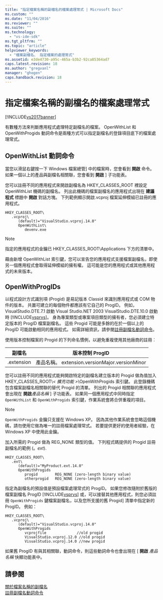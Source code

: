 ```yaml
---
title: "指定檔案名稱的副檔名的檔案處理常式 | Microsoft Docs"
ms.custom: ""
ms.date: "11/04/2016"
ms.reviewer: ""
ms.suite: ""
ms.technology: 
  - "vs-ide-sdk"
ms.tgt_pltfrm: ""
ms.topic: "article"
helpviewer_keywords: 
  - "檔案副檔名、 指定檔案的處理常式"
ms.assetid: e3de4730-a95c-465a-b3b2-92ca85364ad7
caps.latest.revision: 18
ms.author: "gregvanl"
manager: "ghogen"
caps.handback.revision: 18
---
```

# 指定檔案名稱的副檔名的檔案處理常式
[!INCLUDE[vs2017banner](../code-quality/includes/vs2017banner.md)]

有數種方法來判斷應用程式處理特定副檔名的檔案。 OpenWithList 和 OpenWithProgids 動詞命令是兩種方式可以指定副檔名的登錄項目底下的檔案處理常式。  
  
## OpenWithList 動詞命令  
 當您以滑鼠右鍵按一下 Windows 檔案總管\] 中的檔案時，您會看到 **開啟** 命令。 如果一個以上的產品與副檔名相關聯，您會看到 **開啟** \] 子功能表。  
  
 您可以註冊不同的應用程式來開啟副檔名為 HKEY\_CLASSES\_ROOT 裡設定 OpenWithList 機碼的副檔名。 列出此機碼的檔案副檔名的應用程式出現在 **建議程式** 標題中 **開啟** 對話方塊。 下列範例顯示開啟.vcproj 檔案延伸模組已註冊的應用程式。  
  
```  
HKEY_CLASSES_ROOT\  
   .vcproj\  
      (default)="VisualStudio.vcproj.14.0"  
      OpenWithList\  
         devenv.exe  
```  
  
> [!NOTE]
>  指定的應用程式的金鑰已 HKEY\_CLASSES\_ROOT\\Applications 下方的清單中。  
  
 藉由新增 OpenWithList 索引鍵，您可以宣告您的應用程式支援檔案副檔名，即使另一個應用程式會取得延伸模組的擁有權。 這可能是您的應用程式或其他應用程式的未來版本。  
  
## OpenWithProgIDs  
 以程式設計方式識別項 \(Progid\) 是易記版本 Classid 來識別應用程式或 COM 物件的版本。 共置可建立的每個物件都應該有它自己的 ProgID。 例如，VisualStudio.DTE.7.1 啟動 Visual Studio.NET 2003 VisualStudio.DTE.10.0 啟動時 [!INCLUDE[vsprvs](../code-quality/includes/vsprvs_md.md)]。 身為專案類型或專案項目類型的擁有者，您必須建立特定版本的 ProgID 檔案副檔名。 這些 Progid 可能是多餘的在於一個以上的 ProgID 可能啟動相同的應用程式。 如需詳細資訊，請參閱[註冊副檔名動詞命令](../extensibility/registering-verbs-for-file-name-extensions.md)。  
  
 使用版本控制檔案的 Progid 的下列命名慣例，以避免重複使用其他廠商的註冊︰  
  
|副檔名|版本控制 ProgID|  
|---------|-----------------|  
|.extension|產品名稱。 extension.versionMajor.versionMinor|  
  
 您可以註冊不同的應用程式能夠開啟特定的副檔名建立版本的 Progid 做為值加入 HKEY\_CLASSES\_ROOT\\*\< 擴充功能 \>*\\OpenWithProgids 索引鍵。 此登錄機碼包含檔案副檔名相關聯的替代 Progid 的清單。 列出的 Progid 相關聯的應用程式會出現在 **開啟***產品名稱* \] 子功能表。 如果同一個應用程式中同時指定 `OpenWithList` 和 `OpenWithProgids` 索引鍵，作業系統會將合併重複的項目。  
  
> [!NOTE]
>  `OpenWithProgids` 金鑰只支援在 Windows XP。 因為其他作業系統會忽略這個機碼，請勿使用它做為唯一的註冊檔案處理常式。 若要提供更好的使用者經驗，在 Windows XP 中使用此金鑰。  
  
 加入所需的 Progid 做為 REG\_NONE 類型的值。 下列程式碼提供的 Progid 註冊副檔名的範例 \(。*ext*\).  
  
```  
HKEY_CLASSES_ROOT\  
   .ext\  
      (default)="MyProduct.ext.14.0"  
      OpenWithProgids  
         progid        REG_NONE (zero-length binary value)  
         otherprogid   REG_NONE (zero-length binary value)  
```  
  
 指定為副檔名的預設值是預設檔案處理常式的 ProgID。 如果您修改隨附於舊版的檔案副檔名 ProgID [!INCLUDE[vsprvs](../code-quality/includes/vsprvs_md.md)] 或，可以接替其他應用程式，則您必須註冊 `OpenWithProgids` 鍵檔案副檔名，以及您所支援的舊 Progid\] 清單中指定新的 ProgID。 例如：  
  
```  
HKEY_CLASSES_ROOT\  
   .vcproj\  
      (default)="VisualStudio.vcproj.14.0"  
      OpenWithProgids  
         vcprojfile              //old progid  
         VisualStudio.vcproj.12.0 //old progid  
         VisualStudio.vcproj.14.0 //new progid  
```  
  
 如果舊 ProgID 有與其相關聯，動詞命令，則這些動詞命令也會出現在 \[ **開啟** *產品名稱* 快顯功能表中。  
  
## 請參閱  
 [關於檔案名稱的副檔名](../extensibility/about-file-name-extensions.md)   
 [註冊副檔名動詞命令](../extensibility/registering-verbs-for-file-name-extensions.md)